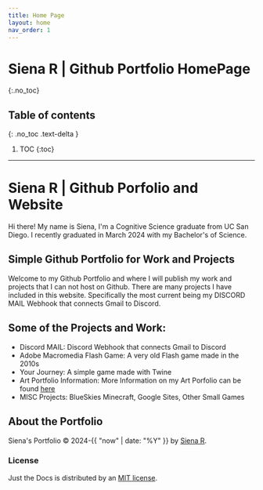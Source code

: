 ```yaml
---
title: Home Page
layout: home
nav_order: 1
---
```

# Siena R | Github Portfolio HomePage
{:.no_toc}

## Table of contents
{: .no_toc .text-delta }

1. TOC
{:toc}

---

# Siena R | Github Porfolio and Website
Hi there! My name is Siena, I'm a Cognitive Science graduate from UC San Diego. I recently graduated in March 2024 with my Bachelor's of Science.

## Simple Github Portfolio for Work and Projects
Welcome to my Github Portfolio and where I will publish my work and projects that I can not host on Github. There are many projects I have included in this website. Specifically the most current being my DISCORD MAIL Webhook that connects Gmail to Discord. 

## Some of the Projects and Work:

 - Discord MAIL: Discord Webhook that connects Gmail to Discord
 - Adobe Macromedia Flash Game: A very old Flash game made in the 2010s
 - Your Journey: A simple game made with Twine
 - Art Portfolio Information: More Information on my Art Porfolio can be found [here](https://github.com/BellaIngenue/AngelDemonArtwork)
 - MISC Projects: BlueSkies Minecraft, Google Sites, Other Small Games


## About the Portfolio

Siena's Portfolio &copy; 2024-{{ "now" | date: "%Y" }} by [Siena R](https://sienasrivera.website).

### License

Just the Docs is distributed by an [MIT license](https://github.com/just-the-docs/just-the-docs/tree/main/LICENSE).
